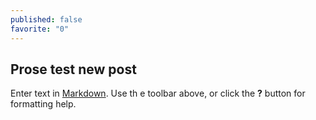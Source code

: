 ```yaml
---
published: false
favorite: "0"
---
```



## Prose test new post

<!--more-->

Enter text in [Markdown](http://daringfireball.net/projects/markdown/). Use th
e toolbar above, or click the **?** button for formatting help.
